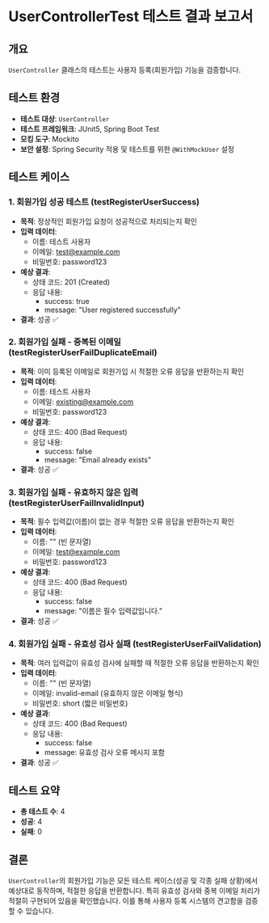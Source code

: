 # UserControllerTest 테스트 결과 보고서

## 개요
`UserController` 클래스의 테스트는 사용자 등록(회원가입) 기능을 검증합니다.

## 테스트 환경
- **테스트 대상**: `UserController`
- **테스트 프레임워크**: JUnit5, Spring Boot Test
- **모킹 도구**: Mockito
- **보안 설정**: Spring Security 적용 및 테스트를 위한 `@WithMockUser` 설정

## 테스트 케이스

### 1. 회원가입 성공 테스트 (testRegisterUserSuccess)
- **목적**: 정상적인 회원가입 요청이 성공적으로 처리되는지 확인
- **입력 데이터**:
  - 이름: 테스트 사용자
  - 이메일: test@example.com
  - 비밀번호: password123
- **예상 결과**:
  - 상태 코드: 201 (Created)
  - 응답 내용:
    - success: true
    - message: "User registered successfully"
- **결과**: 성공 ✅

### 2. 회원가입 실패 - 중복된 이메일 (testRegisterUserFailDuplicateEmail)
- **목적**: 이미 등록된 이메일로 회원가입 시 적절한 오류 응답을 반환하는지 확인
- **입력 데이터**:
  - 이름: 테스트 사용자
  - 이메일: existing@example.com
  - 비밀번호: password123
- **예상 결과**:
  - 상태 코드: 400 (Bad Request)
  - 응답 내용:
    - success: false
    - message: "Email already exists"
- **결과**: 성공 ✅

### 3. 회원가입 실패 - 유효하지 않은 입력 (testRegisterUserFailInvalidInput)
- **목적**: 필수 입력값(이름)이 없는 경우 적절한 오류 응답을 반환하는지 확인
- **입력 데이터**:
  - 이름: "" (빈 문자열)
  - 이메일: test@example.com
  - 비밀번호: password123
- **예상 결과**:
  - 상태 코드: 400 (Bad Request)
  - 응답 내용:
    - success: false
    - message: "이름은 필수 입력값입니다."
- **결과**: 성공 ✅

### 4. 회원가입 실패 - 유효성 검사 실패 (testRegisterUserFailValidation)
- **목적**: 여러 입력값이 유효성 검사에 실패할 때 적절한 오류 응답을 반환하는지 확인
- **입력 데이터**:
  - 이름: "" (빈 문자열)
  - 이메일: invalid-email (유효하지 않은 이메일 형식)
  - 비밀번호: short (짧은 비밀번호)
- **예상 결과**:
  - 상태 코드: 400 (Bad Request)
  - 응답 내용:
    - success: false
    - message: 유효성 검사 오류 메시지 포함
- **결과**: 성공 ✅

## 테스트 요약
- **총 테스트 수**: 4
- **성공**: 4
- **실패**: 0

## 결론
`UserController`의 회원가입 기능은 모든 테스트 케이스(성공 및 각종 실패 상황)에서 예상대로 동작하며, 적절한 응답을 반환합니다. 특히 유효성 검사와 중복 이메일 처리가 적절히 구현되어 있음을 확인했습니다. 이를 통해 사용자 등록 시스템의 견고함을 검증할 수 있습니다. 